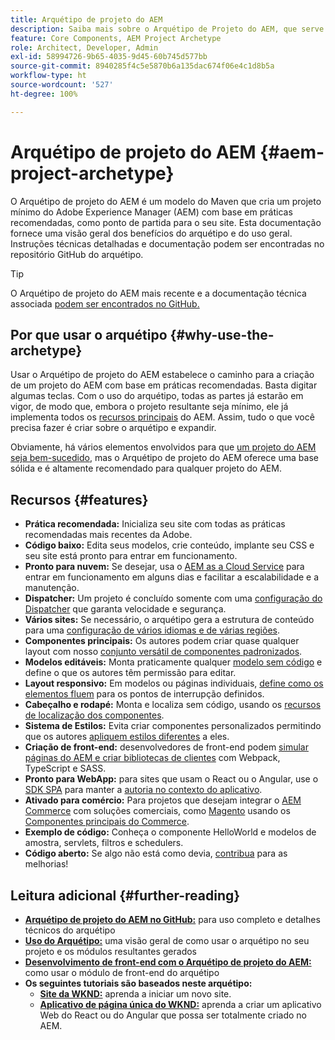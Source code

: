 ```yaml
---
title: Arquétipo de projeto do AEM
description: Saiba mais sobre o Arquétipo de Projeto do AEM, que serve como modelo para aplicativos baseados em AEM.
feature: Core Components, AEM Project Archetype
role: Architect, Developer, Admin
exl-id: 58994726-9b65-4035-9d45-60b745d577bb
source-git-commit: 8940285f4c5e5870b6a135dac674f06e4c1d8b5a
workflow-type: ht
source-wordcount: '527'
ht-degree: 100%

---
```



# Arquétipo de projeto do AEM {#aem-project-archetype}

O Arquétipo de projeto do AEM é um modelo do Maven que cria um projeto mínimo do Adobe Experience Manager (AEM) com base em práticas recomendadas, como ponto de partida para o seu site. Esta documentação fornece uma visão geral dos benefícios do arquétipo e do uso geral. Instruções técnicas detalhadas e documentação podem ser encontradas no repositório GitHub do arquétipo.

>[!TIP]
>
>O Arquétipo de projeto do AEM mais recente e a documentação técnica associada [podem ser encontrados no GitHub.](https://github.com/adobe/aem-project-archetype)

## Por que usar o arquétipo {#why-use-the-archetype}

Usar o Arquétipo de projeto do AEM estabelece o caminho para a criação de um projeto do AEM com base em práticas recomendadas. Basta digitar algumas teclas. Com o uso do arquétipo, todas as partes já estarão em vigor, de modo que, embora o projeto resultante seja mínimo, ele já implementa todos os [recursos principais](/help/developing/archetype/using.md#what-you-get) do AEM. Assim, tudo o que você precisa fazer é criar sobre o arquétipo e expandir.

Obviamente, há vários elementos envolvidos para que [um projeto do AEM seja bem-sucedido](/help/developing/success.md), mas o Arquétipo de projeto do AEM oferece uma base sólida e é altamente recomendado para qualquer projeto do AEM.

## Recursos {#features}

* **Prática recomendada:** Inicializa seu site com todas as práticas recomendadas mais recentes da Adobe.
* **Código baixo:** Edita seus modelos, crie conteúdo, implante seu CSS e seu site está pronto para entrar em funcionamento.
* **Pronto para nuvem:** Se desejar, usa o [AEM as a Cloud Service](https://experienceleague.adobe.com/docs/experience-manager-cloud-service/landing/home.html?lang=pt-BR) para entrar em funcionamento em alguns dias e facilitar a escalabilidade e a manutenção.
* **Dispatcher:** Um projeto é concluído somente com uma [configuração do Dispatcher](https://experienceleague.adobe.com/docs/experience-manager-dispatcher/using/dispatcher.html?lang=pt-BR) que garanta velocidade e segurança.
* **Vários sites:** Se necessário, o arquétipo gera a estrutura de conteúdo para uma [configuração de vários idiomas e de várias regiões](https://experienceleague.adobe.com/docs/experience-manager-cloud-service/sites/administering/reusing-content/msm/overview.html?lang=pt-BR).
* **Componentes principais:** Os autores podem criar quase qualquer layout com nosso [conjunto versátil de componentes padronizados](/help/introduction.md).
* **Modelos editáveis:** Monta praticamente qualquer [modelo sem código](https://experienceleague.adobe.com/docs/experience-manager-learn/sites/page-authoring/template-editor-feature-video-use.html?lang=pt-BR) e define o que os autores têm permissão para editar.
* **Layout responsivo:** Em modelos ou páginas individuais, [define como os elementos fluem](https://experienceleague.adobe.com/docs/experience-manager-core-components/using/get-started/localization.html?lang=pt-BR) para os pontos de interrupção definidos.
* **Cabeçalho e rodapé:** Monta e localiza sem código, usando os [recursos de localização dos componentes](https://experienceleague.adobe.com/docs/experience-manager-core-components/using/get-started/localization.html?lang=pt-BR).
* **Sistema de Estilos:** Evita criar componentes personalizados permitindo que os autores [apliquem estilos diferentes](https://experienceleague.adobe.com/docs/experience-manager-learn/getting-started-wknd-tutorial-develop/project-archetype/style-system.html?lang=pt-BR) a eles.
* **Criação de front-end:** desenvolvedores de front-end podem [simular páginas do AEM e criar bibliotecas de clientes](front-end.md) com Webpack, TypeScript e SASS.
* **Pronto para WebApp:** para sites que usam o React ou o Angular, use o [SDK SPA](https://experienceleague.adobe.com/docs/experience-manager-cloud-service/content/implementing/developing/hybrid/developing.html?lang=pt-BR) para manter a [autoria no contexto do aplicativo](https://experienceleague.adobe.com/docs/experience-manager-learn/sites/spa-editor/spa-editor-framework-feature-video-use.html?lang=pt-BR).
* **Ativado para comércio:** Para projetos que desejam integrar o [AEM Commerce](https://experienceleague.adobe.com/docs/experience-manager-cloud-service/content-and-commerce/home.html?lang=pt-BR) com soluções comerciais, como [Magento](https://magento.com/br) usando os [Componentes principais do Commerce](https://github.com/adobe/aem-core-cif-components).
* **Exemplo de código:** Conheça o componente HelloWorld e modelos de amostra, servlets, filtros e schedulers.
* **Código aberto:** Se algo não está como devia, [contribua](https://github.com/adobe/aem-core-wcm-components/blob/master/CONTRIBUTING.md) para as melhorias!

## Leitura adicional {#further-reading}

* **[Arquétipo de projeto do AEM no GitHub:](https://github.com/adobe/aem-project-archetype)** para uso completo e detalhes técnicos do arquétipo
* **[Uso do Arquétipo:](using.md)** uma visão geral de como usar o arquétipo no seu projeto e os módulos resultantes gerados
* **[Desenvolvimento de front-end com o Arquétipo de projeto do AEM:](front-end.md)** como usar o módulo de front-end do arquétipo
* **Os seguintes tutoriais são baseados neste arquétipo:**
   * **[Site da WKND:](https://experienceleague.adobe.com/docs/experience-manager-learn/getting-started-wknd-tutorial-develop/overview.html?lang=pt-BR)** aprenda a iniciar um novo site.
   * **[Aplicativo de página única do WKND:](https://experienceleague.adobe.com/docs/experience-manager-learn/sites/spa-editor/spa-editor-framework-feature-video-use.html?lang=pt-BR)** aprenda a criar um aplicativo Web do React ou do Angular que possa ser totalmente criado no AEM.
